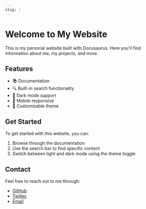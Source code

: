 ```yaml
---
slug: /
---
```


# Welcome to My Website

This is my personal website built with Docusaurus. Here you'll find information about me, my projects, and more.

## Features

- 📚 Documentation
- 🔍 Built-in search functionality
- 🌙 Dark mode support
- 📱 Mobile responsive
- 🎨 Customizable theme

## Get Started

To get started with this website, you can:

1. Browse through the documentation
2. Use the search bar to find specific content
3. Switch between light and dark mode using the theme toggle

## Contact

Feel free to reach out to me through:
- [GitHub](https://github.com/your-username)
- [Twitter](https://twitter.com/your-username)
- [Email](mailto:your-email@example.com)

